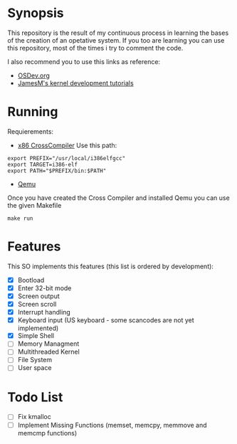 # Synopsis
This repository is the result of my continuous process in learning the bases of the creation of an opetative system.
If you too are learning you can use this repository, most of the times i try to comment the code.

I also recommend you to use this links as reference:
* [OSDev.org](http://wiki.osdev.org/Main_Page)
* [JamesM's kernel development tutorials](https://web.archive.org/web/20160412174753/http://www.jamesmolloy.co.uk/tutorial_html/index.html)

# Running
Requierements:
* [x86 CrossCompiler](http://wiki.osdev.org/GCC_Cross-Compiler)
Use this path:
```
export PREFIX="/usr/local/i386elfgcc"
export TARGET=i386-elf
export PATH="$PREFIX/bin:$PATH"
```
* [Qemu](http://www.qemu.org/)

Once you have created the Cross Compiler and installed Qemu you can use the given Makefile
```
make run
```
# Features
This SO implements this features (this list is ordered by development):
- [x] Bootload
- [x] Enter 32-bit mode
- [x] Screen output
- [x] Screen scroll
- [x] Interrupt handling
- [x] Keyboard input (US keyboard - some scancodes are not yet implemented)
- [x] Simple Shell
- [ ] Memory Managment
- [ ] Multithreaded Kernel
- [ ] File System
- [ ] User space

# Todo List
- [ ] Fix kmalloc
- [ ] Implement Missing Functions (memset, memcpy, memmove and memcmp functions)
